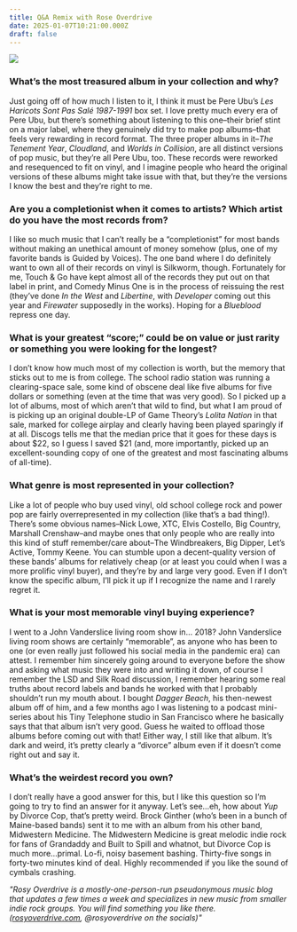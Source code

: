 ```yaml
---
title: Q&A Remix with Rose Overdrive
date: 2025-01-07T10:21:00.000Z
draft: false
---
```

![](/images/upload/ubu.png)

### What’s the most treasured album in your collection and why?

Just going off of how much I listen to it, I think it must be Pere Ubu’s *Les Haricots Sont Pas Salé 1987-1991* box set. I love pretty much every era of Pere Ubu, but there’s something about listening to this one–their brief stint on a major label, where they genuinely did try to make pop albums–that feels very rewarding in record format. The three proper albums in it–*The Tenement Year*, *Cloudland*, and *Worlds in Collision*, are all distinct versions of pop music, but they’re all Pere Ubu, too. These records were reworked and resequenced to fit on vinyl, and I imagine people who heard the original versions of these albums might take issue with that, but they’re the versions I know the best and they’re right to me.

### Are you a completionist when it comes to artists? Which artist do you have the most records from?

I like so much music that I can’t really be a “completionist” for most bands without making an unethical amount of money somehow (plus, one of my favorite bands is Guided by Voices). The one band where I do definitely want to own all of their records on vinyl is Silkworm, though. Fortunately for me, Touch & Go have kept almost all of the records they put out on that label in print, and Comedy Minus One is in the process of reissuing the rest (they’ve done *In the West* and *Libertine*, with *Developer* coming out this year and *Firewater* supposedly in the works). Hoping for a *Blueblood* repress one day.

### What is your greatest “score;” could be on value or just rarity or something you were looking for the longest?

I don’t know how much most of my collection is worth, but the memory that sticks out to me is from college. The school radio station was running a clearing-space sale, some kind of obscene deal like five albums for five dollars or something (even at the time that was very good). So I picked up a lot of albums, most of which aren’t that wild to find, but what I am proud of is picking up an original double-LP of Game Theory’s *Lolita Nation* in that sale, marked for college airplay and clearly having been played sparingly if at all. Discogs tells me that the median price that it goes for these days is about $22, so I guess I saved $21 (and, more importantly, picked up an excellent-sounding copy of one of the greatest and most fascinating albums of all-time).

### What genre is most represented in your collection?

Like a lot of people who buy used vinyl, old school college rock and power pop are fairly overrepresented in my collection (like that’s a bad thing!). There’s some obvious names–Nick Lowe, XTC, Elvis Costello, Big Country, Marshall Crenshaw–and maybe ones that only people who are really into this kind of stuff remember/care about–The Windbreakers, Big Dipper, Let’s Active, Tommy Keene. You can stumble upon a decent-quality version of these bands’ albums for relatively cheap (or at least you could when I was a more prolific vinyl buyer), and they’re by and large very good. Even if I don’t know the specific album, I’ll pick it up if I recognize the name and I rarely regret it.

### What is your most memorable vinyl buying experience?

I went to a John Vanderslice living room show in… 2018? John Vanderslice living room shows are certainly “memorable”, as anyone who has been to one (or even really just followed his social media in the pandemic era) can attest. I remember him sincerely going around to everyone before the show and asking what music they were into and writing it down, of course I remember the LSD and Silk Road discussion, I remember hearing some real truths about record labels and bands he worked with that I probably shouldn’t run my mouth about. I bought *Dagger Beach*, his then-newest album off of him, and a few months ago I was listening to a podcast mini-series about his Tiny Telephone studio in San Francisco where he basically says that that album isn’t very good. Guess he waited to offload those albums before coming out with that! Either way, I still like that album. It’s dark and weird, it’s pretty clearly a “divorce” album even if it doesn’t come right out and say it.

### What’s the weirdest record you own?

I don’t really have a good answer for this, but I like this question so I’m going to try to find an answer for it anyway. Let’s see…eh, how about *Yup* by Divorce Cop, that’s pretty weird. Brock Ginther (who’s been in a bunch of Maine-based bands) sent it to me with an album from his other band, Midwestern Medicine. The Midwestern Medicine is great melodic indie rock for fans of Grandaddy and Built to Spill and whatnot, but Divorce Cop is much more…primal. Lo-fi, noisy basement bashing. Thirty-five songs in forty-two minutes kind of deal. Highly recommended if you like the sound of cymbals crashing. 

*"Rosy Overdrive is a mostly-one-person-run pseudonymous music blog that updates a few times a week and specializes in new music from smaller indie rock groups. You will find something you like there. ([rosyoverdrive.com](<>), @rosyoverdrive on the socials)"*
